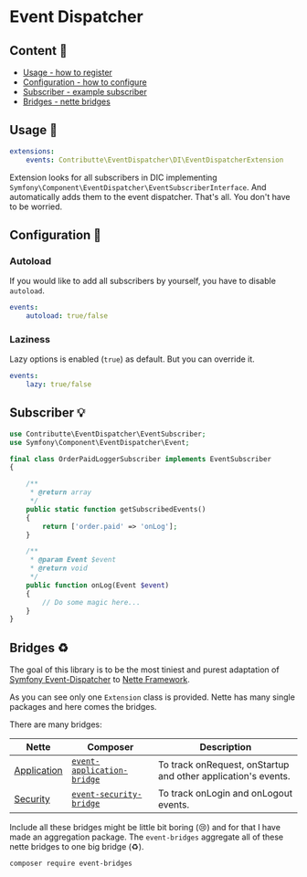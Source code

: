 # Event Dispatcher

## Content :gift:

- [Usage - how to register](#usage-tada)
- [Configuration - how to configure](#configuration-wrench)
- [Subscriber - example subscriber](#subscriber-bulb)
- [Bridges - nette bridges](#bridges-recycle)

## Usage :tada:

```yaml
extensions:
    events: Contributte\EventDispatcher\DI\EventDispatcherExtension
```

Extension looks for all subscribers in DIC implementing `Symfony\Component\EventDispatcher\EventSubscriberInterface`. And automatically adds them to the event dispatcher. 
That's all. You don't have to be worried.

## Configuration :wrench:

### Autoload

If you would like to add all subscribers by yourself, you have to disable `autoload`.

```yaml
events:
    autoload: true/false
```

### Laziness

Lazy options is enabled (`true`) as default. But you can override it.

```yaml
events:
    lazy: true/false
```

## Subscriber :bulb:

```php
use Contributte\EventDispatcher\EventSubscriber;
use Symfony\Component\EventDispatcher\Event;

final class OrderPaidLoggerSubscriber implements EventSubscriber
{

	/**
	 * @return array
	 */
	public static function getSubscribedEvents()
	{
		return ['order.paid' => 'onLog'];
	}

	/**
	 * @param Event $event
	 * @return void
	 */
	public function onLog(Event $event)
	{
	    // Do some magic here...
	}
}
```

## Bridges :recycle:

The goal of this library is to be the most tiniest and purest adaptation of [Symfony Event-Dispatcher](https://github.com/symfony/event-dispatcher) to [Nette Framework](https://github.com/nette/).

As you can see only one `Extension` class is provided. Nette has many single packages and here comes the bridges.

There are many bridges:

| Nette                                               | Composer                                                                              | Description                                                   |
|-----------------------------------------------------|---------------------------------------------------------------------------------------|---------------------------------------------------------------|
| [Application](https://github.com/nette/application) | [`event-application-bridge`](https://github.com/contributte/event-application-bridge) | To track onRequest, onStartup and other application's events. |
| [Security](https://github.com/nette/security)       | [`event-security-bridge`](https://github.com/contributte/event-security-bridge)       | To track onLogin and onLogout events.                         |

Include all these bridges might be little bit boring (:cry:) and for that I have made an aggregation package. The `event-bridges`
aggregate all of these nette bridges to one big bridge (:recycle:).

```
composer require event-bridges
```
